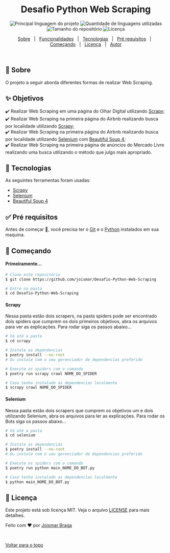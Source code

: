 <h1 align="center">Desafio Python Web Scraping</h1>

<p align="center">
  <img alt="Principal linguagem do projeto" src="https://img.shields.io/github/languages/top/joismar/Desafio-Python-Web-Scraping?color=56BEB8">

  <img alt="Quantidade de linguagens utilizadas" src="https://img.shields.io/github/languages/count/joismar/Desafio-Python-Web-Scraping?color=56BEB8">

  <img alt="Tamanho do repositório" src="https://img.shields.io/github/repo-size/joismar/Desafio-Python-Web-Scraping?color=56BEB8">

  <img alt="Licença" src="https://img.shields.io/github/license/joismar/Desafio-Python-Web-Scraping?color=56BEB8">

  <!-- <img alt="Github issues" src="https://img.shields.io/github/issues/joismar/Desafio-Python-Web-Scraping?color=56BEB8" /> -->

  <!-- <img alt="Github forks" src="https://img.shields.io/github/forks/joismar/Desafio-Python-Web-Scraping?color=56BEB8" /> -->

  <!-- <img alt="Github stars" src="https://img.shields.io/github/stars/joismar/Desafio-Python-Web-Scraping?color=56BEB8" /> -->
</p>

<!-- Status -->

<!-- <h4 align="center"> 
	🚧  Desafio Python   Web Scraping 🚀 Em construção...  🚧
</h4> 

<hr> -->

<p align="center">
  <a href="#dart-sobre">Sobre</a> &#xa0; | &#xa0; 
  <a href="#sparkles-funcionalidades">Funcionalidades</a> &#xa0; | &#xa0;
  <a href="#rocket-tecnologias">Tecnologias</a> &#xa0; | &#xa0;
  <a href="#white_check_mark-pré-requesitos">Pré requisitos</a> &#xa0; | &#xa0;
  <a href="#checkered_flag-começando">Começando</a> &#xa0; | &#xa0;
  <a href="#memo-licença">Licença</a> &#xa0; | &#xa0;
  <a href="https://github.com/joismar" target="_blank">Autor</a>
</p>

<br>

## :dart: Sobre ##

O projeto a seguir aborda diferentes formas de realizar Web Scraping.

## :sparkles: Objetivos ##

:heavy_check_mark: Realizar Web Scraping em uma página do Olhar Digital utilizando [Scrapy](https://scrapy.org/);\
:heavy_check_mark: Realizar Web Scraping na primeira página do Airbnb realizando busca por localidade utilizando [Scrapy](https://scrapy.org/);\
:heavy_check_mark: Realizar Web Scraping na primeira página do Airbnb realizando busca por localidade utilizando [Selenium](https://selenium-python.readthedocs.io/) com [Beautiful Soup 4](https://www.crummy.com/software/BeautifulSoup/bs4/doc/);\
:heavy_check_mark: Realizar Web Scraping na primeira página de anúncios do Mercado Livre realizando uma busca utilizando o método que julgo mais apropriado.

## :rocket: Tecnologias ##

As seguintes ferramentas foram usadas:

- [Scrapy](https://scrapy.org/)
- [Selenium](https://selenium-python.readthedocs.io/)
- [Beautiful Soup 4](https://www.crummy.com/software/BeautifulSoup/bs4/doc/)

## :white_check_mark: Pré requisitos ##

Antes de começar :checkered_flag:, você precisa ter o [Git](https://git-scm.com) e o [Python](https://www.python.org/) instalados em sua maquina.

## :checkered_flag: Começando ##
#### Primeiramente...

```bash
# Clone este repositório
$ git clone https://github.com/joismar/Desafio-Python-Web-Scraping

# Entre na pasta
$ cd Desafio-Python-Web-Scraping
```
#### Scrapy
Nessa pasta estão dois scrapers, na pasta spiders pode ser encontrado dois spiders que cumprem os dois primeiros objetivos, abra os arquivos para ver as explicações.
Para rodar siga os passos abaixo...
```bash
# Vá até a pasta
$ cd scrapy

# Instale as dependencias
$ poetry install --no-root
# Ou instale com o seu gerenciador de dependencias preferido

# Execute os spiders com o comando
$ poetry run scrapy crawl NOME_DO_SPIDER

# Caso tenha instalado as dependencias localmente
$ scrapy crawl NOME_DO_SPIDER
```

#### Selenium
Nessa pasta estão dois scrapers que cumprem os objetivos um e dois utilizando Selenium, abra os arquivos para ler as explicações.
Para rodar os Bots siga os passos abaixo...
```bash
# Vá até a pasta
$ cd selenium

# Instale as dependencias
$ poetry install --no-root
# Ou instale com o seu gerenciador de dependencias preferido

# Execute os spiders com o comando
$ poetry run python main_NOME_DO_BOT.py

# Caso tenha instalado as dependencias localmente
$ python main_NOME_DO_BOT.py
```

## :memo: Licença ##

Este projeto está sob licença MIT. Veja o arquivo [LICENSE](LICENSE.md) para mais detalhes.


Feito com :heart: por <a href="https://github.com/joismar" target="_blank">Joismar Braga</a>

&#xa0;

<a href="#top">Voltar para o topo</a>
